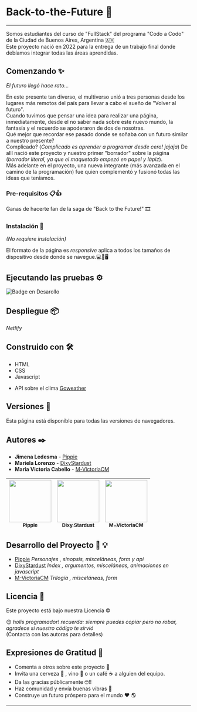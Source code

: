 # Back-to-the-Future 🚀
---
Somos estudiantes del curso de "FullStack" del programa "Codo a Codo" de la Ciudad de Buenos Aires, Argentina :argentina:   
Este proyecto nació en 2022 para la entrega de un trabajo final donde debíamos integrar todas las áreas aprendidas.

## Comenzando :sparkles:

_El futuro llegó hace rato..._

En este presente tan diverso, el multiverso unió a tres personas desde los lugares más remotos del país para llevar a cabo el sueño de "Volver al futuro".  
Cuando tuvimos que pensar una idea para realizar una página, inmediatamente, desde el no saber nada sobre este nuevo mundo, la fantasía y el recuerdo se apoderaron 
de dos de nosotras.  
Qué mejor que recordar ese pasado donde se soñaba con un futuro similar a nuestro presente?   
Complicado? (_Complicado es aprender a programar desde cero! jajaja_) De allí nació este proyecto y nuestro primer "borrador" sobre la página (_borrador literal, ya que el maquetado empezó en papel y lápiz_).   
Más adelante en el proyecto, una nueva integrante (más avanzada en el camino de la programación) fue quien complementó y fusionó todas las ideas que teníamos.

### Pre-requisitos 📋:+1:

Ganas de hacerte fan de la saga de "Back to the Future!" :film_strip:

### Instalación 🔧

_(No requiere instalación)_

El formato de la página es _responsive_ aplica a todos los tamaños de dispositivo desde donde se navegue.:computer::iphone::desktop_computer:

## Ejecutando las pruebas ⚙️

![Badge en Desarollo](https://img.shields.io/badge/STATUS-EN%20DESAROLLO-green)

## Despliegue 📦

_Netlify_

## Construido con 🛠️

+ HTML 
+ CSS
+ Javascript
* API sobre el clima [Goweather](https://goweather.herokuapp.com/weather/Argentina) 

## Versiones 📌

Esta página está disponible para todas las versiones de navegadores.

## Autores ✒️

* **Jimena Ledesma** - [Pippie](https://github.com/Pippie)
* **Mariela Lorenzo** - [DixyStardust](https://github.com/DixyStardust)
* **Maria Victoria Cabello** - [M-VictoriaCM](https://github.com/M-VictoriaCM)


| [<img src="https://avatars.githubusercontent.com/u/6910011?v=4" width=115><br><sub>Pippie</sub>](https://github.com/Pippie) |  [<img src="https://avatars.githubusercontent.com/u/114081375?v=4" width=115><br><sub>Dixy Stardust</sub>]([https://github.com/](https://github.com/)) |  [<img src="https://avatars.githubusercontent.com/u/70769530?v=4" width=115><br><sub>M-VictoriaCM</sub>](https://github.com/M-VictoriaCM) |
| :---: | :---: | :---: |

## Desarrollo del Proyecto 📁 :bulb:

* [Pippie](https://github.com/Pippie) _Personajes , sinopsis, misceláneas, form y api_
* [DixyStardust](https://github.com/DixyStardust) _Index , argumentos, misceláneas, animaciones en javascript_
* [M-VictoriaCM](https://github.com/M-VictoriaCM) _Trilogía , misceláneas, form_

## Licencia 📄

Este proyecto está bajo nuestra Licencia :copyright:

😊 _holis programador! recuerda: siempre puedes copiar pero no robar, agradece si nuestro código te sirvió_  
(Contacta con las autoras para detalles)

## Expresiones de Gratitud 🎁

* Comenta a otros sobre este proyecto 📢
* Invita una cerveza 🍺 , vino :wine_glass: o un café ☕ a alguien del equipo. 
* Da las gracias públicamente 🤓!!
* Haz comunidad y envía buenas vibras :smiling_face_with_three_hearts:
* Construye un futuro próspero para el mundo ❤️	:earth_americas:

---
